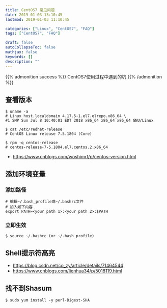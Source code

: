 ```yaml
---
title: CentOS7 常见问题
date: 2019-01-03 13:10:45
lastmod: 2019-01-03 11:10:45

categories: ["Linux", "CentOS7", "FAQ"]
tags: ["CentOS7", "FAQ"]

draft: false
autoCollapseToc: false
mathjax: false
keywords: []
description: ""
---
```


{{% admonition success %}}
CentOS7使用过程中遇到的坑
{{% /admonition %}}

<!--more-->

## 查看版本

```shell
$ uname -a
# Linux host.localdomain 4.17.5-1.el7.elrepo.x86_64 \
#1 SMP Sun Jul 8 10:40:01 EDT 2018 x86_64 x86_64 x86_64 GNU/Linux

$ cat /etc/redhat-release
# CentOS Linux release 7.5.1804 (Core)

$ rpm -q centos-release
# centos-release-7-5.1804.el7.centos.2.x86_64
```

- https://www.cnblogs.com/woshimrf/p/centos-version.html

## 添加环境变量

### 添加路径

```
# 编辑~/.bash_profile或~/.bashrc文件
# 加入如下内容
export PATH=<your path 1>:<your path 2>:$PATH
```

### 立即生效

```shell
$ source ~/.bashrc (or ~/.bash_profile)
```

## Shell提示符高亮

- https://blog.csdn.net/co_zy/article/details/71464544
- https://www.cnblogs.com/lienhua34/p/5018119.html

## 找不到Shasum

```shell
$ sudo yum install -y perl-Digest-SHA
```